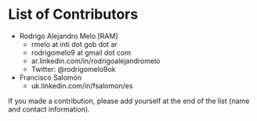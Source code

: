 # List of Contributors

* Rodrigo Alejandro Melo [RAM]
  * rmelo at inti dot gob dot ar
  * rodrigomelo9 at gmail dot com
  * ar.linkedin.com/in/rodrigoalejandromelo
  * Twitter: @rodrigomelo9ok
* Francisco Salomón
  * uk.linkedin.com/in/fsalomon/es

If you made a contribution, please add yourself at the end of the list (name and contact information).
